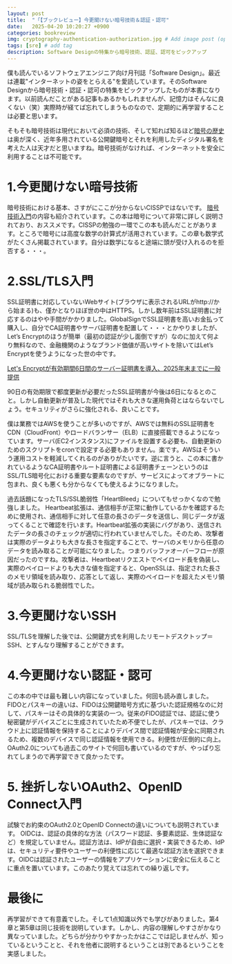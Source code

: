 ```yaml
---
layout: post
title:  "「【ブックレビュー】今更聞けない暗号技術＆認証・認可"
date:   2025-04-20 10:20:27 +0900
categories: bookreview
img: cryptography-authentication-authorization.jpg # Add image post (optional)
tags: [sre] # add tag
description: Software Designの特集から暗号技術、認証、認可をピックアップ
---
```


僕も読んでいるソフトウェアエンジニア向け月刊誌「Software Design」。最近は連載"インターネットの姿をとらえる"を愛読しています。そのSoftware Designから暗号技術・認証・認可の特集をピックアップしたものが本書になります。以前読んだことがある記事もあるかもしれませんが、記憶力はそんなに良くない（笑）実際時が経てば忘れてしまうものなので、定期的に再学習することは必要と思います。

そもそも暗号技術は現代において必須の技術、そして知れば知るほど[暗号の歴史](https://ja.wikipedia.org/wiki/%E6%9A%97%E5%8F%B7%E5%8F%B2)は奥が深く、近年多用されている公開鍵暗号とそれを利用したディジタル署名を考えた人は天才だと思いますね。暗号技術がなければ、インターネットを安全に利用することは不可能です。

# 1.今更聞けない暗号技術
暗号技術における基本、さすがにここが分からないCISSPではないです。
[暗号技術入門](https://www.amazon.co.jp/%E6%9A%97%E5%8F%B7%E6%8A%80%E8%A1%93%E5%85%A5%E9%96%80-%E7%AC%AC3%E7%89%88-%E7%B5%90%E5%9F%8E-%E6%B5%A9/dp/4797382228/ref=asc_df_4797382228/?tag=jpgo-22&linkCode=df0&hvadid=295686767484&hvpos=&hvnetw=g&hvrand=16595443650588185288&hvpone=&hvptwo=&hvqmt=&hvdev=c&hvdvcmdl=&hvlocint=&hvlocphy=1009303&hvtargid=pla-526446137265&psc=1&th=1&psc=1)の内容も紹介されています。この本は暗号について非常に詳しく説明されており、おススメです。CISSPの勉強の一環でこの本も読んだことがあります。ところで暗号には高度な数学の計算式が活用されています。この章も数学式がたくさん掲載されています。自分は数学になると途端に頭が受け入れるのを拒否する・・・。

# 2.SSL/TLS入門
SSL証明書に対応していないWebサイト(ブラウザに表示されるURLがhttp://から始まる)も、僅かとなりほぼ世の中はHTTPS。しかし数年前はSSL証明書に対応するのはやや手間がかかりました。GlobalSignでSSL証明書を高いお金払って購入し、自分でCA証明書やサーバ証明書を配置して・・・とかやりましたが、Let’s Encryptのほうが簡単（最初の認証が少し面倒ですが）なのに加えて何より無料なので、金融機関のようなブランド価値が高いサイトを除いてはLet’s Encryptを使うようになった世の中です。

[Let's Encryptが有効期間6日間のサーバー証明書を導入、2025年末までに一般提供](https://xtech.nikkei.com/atcl/nxt/news/24/02070/)

90日の有効期限で都度更新が必要だったSSL証明書が今後は6日になるとのこと。しかし自動更新が普及した現代ではそれも大きな運用負荷とはならないでしょう。セキュリティがさらに強化される、良いことです。

僕は業務ではAWSを使うことが多いのですが、AWSでは無料のSSL証明書をCDN（CloudFront）やロードバランサー（ELB）に直接搭載できるようになっています。サーバ(EC2インスタンス)にファイルを設置する必要も、自動更新のためのスクリプトをcronで設定する必要もありません。楽です。AWSはそういう運用コストを軽減してくれるのがありがたいです。逆に言うと、この本に書かれているようなCA証明書やルート証明書による証明書チェーンというのはSSL/TLS暗号化における重要な要素なのですが、サービスによってオブラートに包まれ、良くも悪くも分からなくても使えるようになりました。

過去話題になったTLS/SSL脆弱性「HeartBleed」についてもせっかくなので勉強しました。
Heartbeat拡張は、通信相手が正常に動作しているかを確認するために使用され、通信相手に対して任意の長さのデータを送信し、同じデータが返ってくることで確認を行います。Heartbeat拡張の実装にバグがあり、送信されたデータの長さのチェックが適切に行われていませんでした。そのため、攻撃者は実際のデータよりも大きな長さを指定することで、サーバのメモリから任意のデータを読み取ることが可能になりました。つまりバッファオーバーフローが原因だったのですね。攻撃者は、Heartbeatリクエストでペイロード長を偽装し、実際のペイロードよりも大きな値を指定すると、OpenSSLは、指定された長さのメモリ領域を読み取り、応答として返し、実際のペイロードを超えたメモリ領域が読み取られる脆弱性でした。

# 3.今更聞けないSSH
SSL/TLSを理解した後では、公開鍵方式を利用したリモートデスクトップ＝SSH、とすんなり理解することができます。

# 4.今更聞けない認証・認可
この本の中では最も難しい内容になっていました。何回も読み直しました。FIDOとパスキーの違いは、FIDOは公開鍵暗号方式に基づいた認証規格なのに対して、パスキーはその具体的な実装の一つ。従来のFIDO認証では、認証に使う秘密鍵がデバイスごとに生成されていたため不便でしたが、パスキーでは、クラウド上に認証情報を保持することによりデバイス間で認証情報が安全に同期されるため、複数のデバイスで同じ認証情報を使用できる。利便性が圧倒的に向上。OAuth2.0についても過去このサイトで何回も書いているのですが、やっぱり忘れてしまうので再学習できて良かったです。

# 5. 挫折しないOAuth2、OpenID Connect入門
試験でお約束のOAuth2.0とOpenID Connectの違いについても説明されています。
OIDCは、認証の具体的な方法（パスワード認証、多要素認証、生体認証など）を規定していません。認証方法は、IdPが自由に選択・実装できるため、IdPは、セキュリティ要件やユーザーの利便性に応じて最適な認証方法を選択できます。OIDCは認証されたユーザーの情報をアプリケーションに安全に伝えることに重点を置いています。このあたり覚えては忘れての繰り返しです。

# 最後に
再学習ができて有意義でした。そして1点知識以外でも学びがありました。第4章と第5章は同じ技術を説明しています。しかし、内容の理解しやすさがかなり異なっていました。どちらが分かりやすかったかはここでは記しませんが、知っているということと、それを他者に説明するということは別であるということを実感しました。